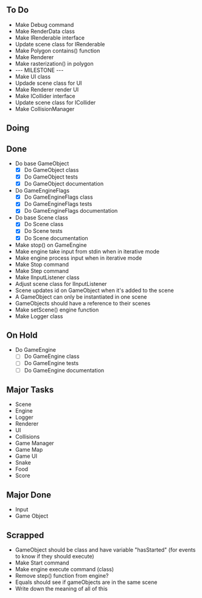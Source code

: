 ## To Do

- Make Debug command
- Make RenderData class
- Make IRenderable interface
- Update scene class for IRenderable
- Make Polygon contains() function
- Make Renderer
- Make rasterization() in polygon
- --- MILESTONE ---
- Make UI class
- Updade scene class for UI
- Make Renderer render UI
- Make ICollider interface
- Update scene class for ICollider
- Make CollisionManager

## Doing


## Done

- Do base GameObject
    * [x] Do GameObject class
    * [x] Do GameObject tests
    * [x] Do GameObject documentation
- Do GameEngineFlags
    * [x] Do GameEngineFlags class
    * [x] Do GameEngineFlags tests
    * [x] Do GameEngineFlags documentation
- Do base Scene class
    * [x] Do Scene class
    * [x] Do Scene tests
    * [x] Do Scene documentation
- Make stop() on GameEngine
- Make engine take input from stdin when in iterative mode
- Make engine process input when in iterative mode
- Make Stop command
- Make Step command
- Make IInputListener class
- Adjust scene class for IInputListener
- Scene updates id on GameObject when it's added to the scene
- A GameObject can only be instantiated in one scene
- GameObjects should have a reference to their scenes
- Make setScene() engine function
- Make Logger class

## On Hold

- Do GameEngine
    * [ ] Do GameEngine class
    * [ ] Do GameEngine tests
    * [ ] Do GameEngine documentation

## Major Tasks

- Scene
- Engine
- Logger
- Renderer
- UI
- Collisions
- Game Manager
- Game Map
- Game UI
- Snake
- Food
- Score

## Major Done

- Input
- Game Object

## Scrapped

- GameObject should be class and have variable "hasStarted" (for events to know if they should execute)
- Make Start command
- Make engine execute command (class)
- Remove step() function from engine?
- Equals should see if gameObjects are in the same scene
- Write down the meaning of all of this
